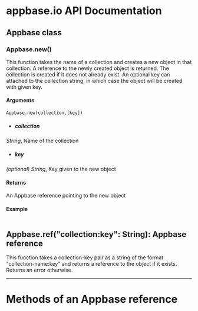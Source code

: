 # appbase.io API Documentation

## Appbase class

### Appbase.new()

This function takes the name of a collection and creates a new object in that collection. A reference to the newly created object is returned. The collection is created if it does not already exist. An optional key can attached to the collection string, in which case the object will be created with given key.

#### Arguments
```
Appbase.new(collection,[key])
```

- ##### collection
_String_, Name of the collection
- ##### key
_(optional) String_, Key given to the new object

#### Returns

An Appbase reference pointing to the new object 

#### Example
```javascript

```



## Appbase.ref("collection:key": String): Appbase reference
This function takes a collection-key pair as a string of the format "collection-name:key" and returns a reference to the object if it exists. Returns an error otherwise.


---


# Methods of an Appbase reference



